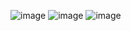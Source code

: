 ![image](https://github.com/KorsakPolina-frontend/email-Sokolov/assets/121341871/c5094d01-163b-40d7-b70c-78c379724345)
![image](https://github.com/KorsakPolina-frontend/email-Sokolov/assets/121341871/1ad514a6-af09-4c62-b426-5211adfebd5c)
![image](https://github.com/KorsakPolina-frontend/email-Sokolov/assets/121341871/76f08e69-4fab-4f9b-9480-854220be6db6)

